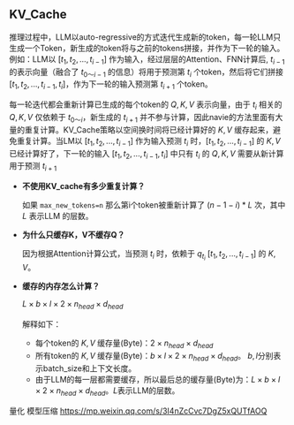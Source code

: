## KV_Cache
推理过程中，LLM以auto-regressive的方式迭代生成新的token，每一轮LLM只生成一个Token，新生成的token将与之前的tokens拼接，并作为下一轮的输入。例如：LLM以 $[t_1,t_2,...,t_{i-1}]$ 作为输入，经过层层的Attention、FNN计算后, $t_{i-1}$ 的表示向量（融合了 $t_{0～i-1}$ 的信息）将用于预测第 $t_{i}$ 个token，然后将它们拼接 $[t_1,t_2,...,t_{i-1},t_{i}]$，作为下一轮的输入预测第 $t_{i+1}$ 个token。

每一轮迭代都会重新计算已生成的每个token的 $Q,K,V$ 表示向量，由于 $t_{i}$ 相关的 $Q,K,V$ 仅依赖于 $t_{0～i}$，新生成的 $t_{i+1}$ 并不参与计算，因此navie的方法里面有大量的重复计算。KV_Cache策略以空间换时间将已经计算好的 $K,V$ 缓存起来，避免重复计算。当LM以 $[t_1,t_2,...,t_{i-1}]$ 作为输入预测 $t_{i}$ 时，$[t_1,t_2,...,t_{i-1}]$ 的 $K,V$ 已经计算好了，下一轮的输入 $[t_1,t_2,...,t_{i-1},t_{i}]$ 中只有 $t_{i}$ 的 $Q,K,V$ 需要从新计算用于预测 $t_{i+1}$

* **不使用KV_cache有多少重复计算？**
  
  如果 `max_new_tokens=n` 那么第i个token被重新计算了 $(n-1-i)*L$ 次，其中 $L$ 表示LLM 的层数。

* **为什么只缓存K，V不缓存Q？**
  
  因为根据Attention计算公式，当预测 $t_{i}$ 时，依赖于 $q_{t_{i}}$ $[t_1,t_2,...,t_{i-1}]$ 的 $K,V$。

* **缓存的内存怎么计算？**
  
  $L\times b\times l\times 2\times n_{head}\times d_{head}$
  
  解释如下：

  * 每个token的 $K,V$ 缓存量(Byte)：$2\times n_{head}\times d_{head}$
  * 所有token的 $K,V$ 缓存量(Byte)：$b\times l\times 2\times n_{head}\times d_{head}$。 $b,l$分别表示batch_size和上下文长度。
  * 由于LLM的每一层都需要缓存，所以最后总的缓存量(Byte)为：$L\times b\times l\times 2\times n_{head}\times d_{head}$。$L$表示LLM的层数。



量化
模型压缩 https://mp.weixin.qq.com/s/3I4nZcCvc7DgZ5xQUTfAOQ
